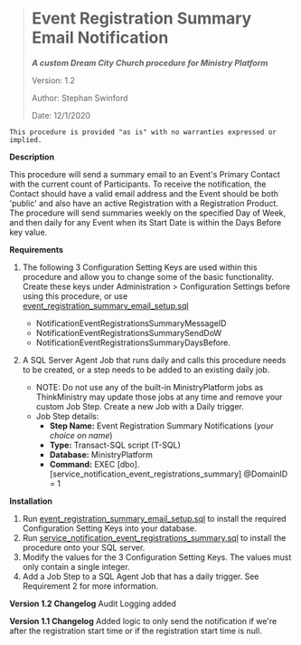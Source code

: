 > # Event Registration Summary Email Notification
> ***A custom Dream City Church procedure for Ministry Platform***
>
> Version: 1.2
>
> Author: Stephan Swinford
>
> Date: 12/1/2020

`This procedure is provided "as is" with no warranties expressed or implied.`

**Description**

This procedure will send a summary email to an Event's Primary Contact with the current count of Participants. To receive the notification, the Contact should have a valid email address and the Event should be both 'public' and also have an active Registration with a Registration Product. The procedure will send summaries weekly on the specified Day of Week, and then daily for any Event when its Start Date is within the Days Before key value.

**Requirements**

 1. The following 3 Configuration Setting Keys are used within this procedure and allow you to change some of the basic functionality. Create these keys under Administration > Configuration Settings before using this procedure, or use [event_registration_summary_email_setup.sql](event_registration_summary_email_setup.sql)
    * NotificationEventRegistrationsSummaryMessageID
    * NotificationEventRegistrationsSummarySendDoW
    * NotificationEventRegistrationsSummaryDaysBefore.

2. A SQL Server Agent Job that runs daily and calls this procedure needs to be created, or a step needs to be added to an existing daily job.
    * NOTE: Do not use any of the built-in MinistryPlatform jobs as ThinkMinistry may update those jobs at any time and remove your custom Job Step. Create a new Job with a Daily trigger.
    * Job Step details:
      * **Step Name:** Event Registration Summary Notifications (*your choice on name*)
      * **Type:** Transact-SQL script (T-SQL)
      * **Database:** MinistryPlatform
      * **Command:** EXEC [dbo].[service_notification_event_registrations_summary] @DomainID = 1
      
**Installation**
1. Run [event_registration_summary_email_setup.sql](event_registration_summary_email_setup.sql) to install the required Configuration Setting Keys into your database.
2. Run [service_notification_event_registrations_summary.sql](service_notification_event_registrations_summary.sql) to install the procedure onto your SQL server.
3. Modify the values for the 3 Configuration Setting Keys. The values must only contain a single integer.
4. Add a Job Step to a SQL Agent Job that has a daily trigger. See Requirement 2 for more information.

**Version 1.2 Changelog**
Audit Logging added

**Version 1.1 Changelog**
Added logic to only send the notification if we're after the registration
start time or if the registration start time is null.